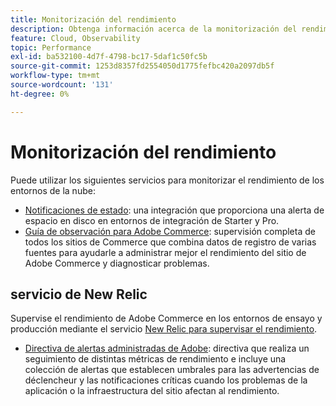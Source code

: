 ```yaml
---
title: Monitorización del rendimiento
description: Obtenga información acerca de la monitorización del rendimiento para Adobe Commerce en la infraestructura en la nube.
feature: Cloud, Observability
topic: Performance
exl-id: ba532100-4d7f-4798-bc17-5daf1c50fc5b
source-git-commit: 1253d8357fd2554050d1775fefbc420a2097db5f
workflow-type: tm+mt
source-wordcount: '131'
ht-degree: 0%

---
```


# Monitorización del rendimiento

Puede utilizar los siguientes servicios para monitorizar el rendimiento de los entornos de la nube:

- [Notificaciones de estado](../integrations/health-notifications.md): una integración que proporciona una alerta de espacio en disco en entornos de integración de Starter y Pro.
- [Guía de observación para Adobe Commerce](https://experienceleague.adobe.com/docs/commerce-operations/tools/observation-for-adobe-commerce/intro.html): supervisión completa de todos los sitios de Commerce que combina datos de registro de varias fuentes para ayudarle a administrar mejor el rendimiento del sitio de Adobe Commerce y diagnosticar problemas.

## servicio de New Relic

Supervise el rendimiento de Adobe Commerce en los entornos de ensayo y producción mediante el servicio [New Relic para supervisar el rendimiento](new-relic-service.md).

- [Directiva de alertas administradas de Adobe](investigate-performance.md#monitor-performance-with-managed-alerts): directiva que realiza un seguimiento de distintas métricas de rendimiento e incluye una colección de alertas que establecen umbrales para las advertencias de déclencheur y las notificaciones críticas cuando los problemas de la aplicación o la infraestructura del sitio afectan al rendimiento.
